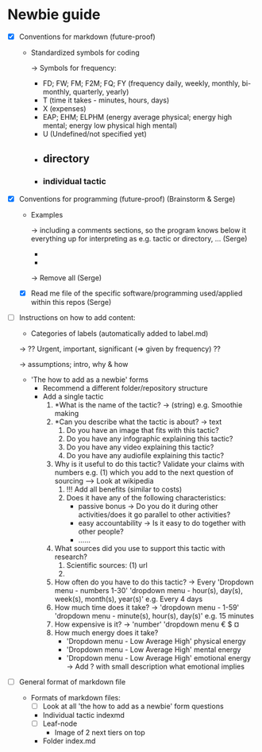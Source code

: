 # **Newbie guide**

- [x]  Conventions for markdown (future-proof)
    - Standardized symbols for coding

        → Symbols for frequency:

        - FD; FW; FM; F2M; FQ; FY (frequency daily, weekly, monthly, bi-monthly, quarterly, yearly)
        - T (time it takes - minutes, hours, days)
        - X (expenses)
        - EAP; EHM; ELPHM (energy average physical; energy high mental; energy low physical high mental)
        - U (Undefined/not specified yet)
        - ## directory
        - ### individual tactic
- [x]  Conventions for programming (future-proof) (Brainstorm & Serge)
    - Examples

        → including a comments sections, so the program knows below it everything up for interpreting as e.g. tactic or directory, ... (Serge)

        - [//]: <> (start script*@*)
        - [//]: <> (end script*@*)

        → Remove all   (Serge)

    - [x]  Read me file of the specific software/programming used/applied within this repos (Serge)


- [ ]  Instructions on how to add content:
    - Categories of labels (automatically added to label.md)

    → ?? Urgent, important, significant (⇒ given by frequency) ??

    → assumptions; intro, why & how

    - 'The how to add as a newbie' forms
        - Recommend a different folder/repository structure
        - Add a single tactic
            1. *What is the name of the tactic? → (string) e.g. Smoothie making
            2. *Can you describe what the tactic is about? → text
                1. Do you have an image that fits with this tactic?
                2. Do you have any infographic explaining this tactic?
                3. Do you have any video explaining this tactic?
                4. Do you have any audiofile explaining this tactic?
            3. Why is it useful to do this tactic? Validate your claims with numbers e.g. (1) which you add to the next question of sourcing —> Look at wikipedia
                1. !!!  Add all benefits (similar to costs)
                2. Does it have any of the following characteristics:
                    - passive bonus → Do you do it during other activities/does it go parallel to other activities?
                    - easy accountability → Is it easy to do together with other people?
                    - ......
            4. What sources did you use to support this tactic with research?
                1. Scientific sources: (1) url
                2.
            5. How often do you have to do this tactic? → Every 'Dropdown menu - numbers 1-30' 'dropdown menu - hour(s), day(s), week(s), month(s), year(s)' e.g. Every 4 days
            6. How much time does it take? → 'dropdown menu - 1-59' 'dropdown menu - minute(s), hour(s), day(s)' e.g. 15 minutes
            7. How expensive is it? → 'number' 'dropdown menu € $ ¤
            8. How much energy does it take?
                - 'Dropdown menu - Low Average High' physical energy
                - 'Dropdown menu - Low Average High' mental energy
                - 'Dropdown menu - Low Average High' emotional energy → Add ? with small description what emotional implies
- [ ]  General format of markdown file
    - Formats of markdown files:
        - [ ]  Look at all 'the how to add as a newbie' form questions
        - Individual tactic indexmd
        - [ ]  Leaf-node
            - Image of 2 next tiers on top
        - Folder index.md
